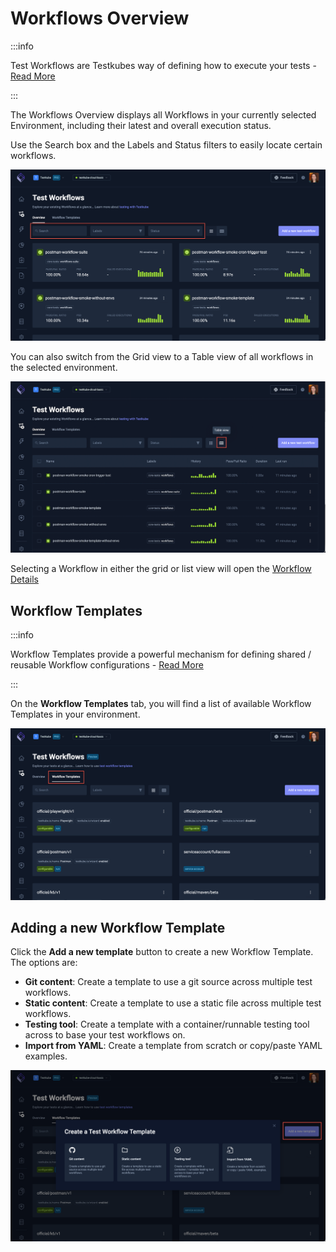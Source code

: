# Workflows Overview

:::info

Test Workflows are Testkubes way of defining how to execute your tests - [Read More](/articles/test-workflows)

:::

The Workflows Overview displays all Workflows in your currently selected Environment, including
their latest and overall execution status.

Use the Search box and the Labels and Status filters to easily locate certain workflows.

![Workflow Search Filter](../img/workflow-search-filter-072024.png)

You can also switch from the Grid view to a Table view of all workflows in the selected environment.

![Workflow Search Filter](../img/workflow-table-view-072024.png)

Selecting a Workflow in either the grid or list view will open the [Workflow Details](testkube-dashboard-workflow-details)

## Workflow Templates

:::info

Workflow Templates provide a powerful mechanism for defining shared / reusable Workflow configurations - [Read More](/articles/test-workflow-templates)

:::

On the **Workflow Templates** tab, you will find a list of available Workflow Templates in your environment.

![Workflow Templates](../img/workflow-templates-072024.png)

## Adding a new Workflow Template

Click the **Add a new template** button to create a new Workflow Template. The options are:

- **Git content**: Create a template to use a git source across multiple test workflows.
- **Static content**: Create a template to use a static file across multiple test workflows.
- **Testing tool**: Create a template with a
container/runnable testing tool across to base your test workflows on.
- **Import from YAML**: Create a template from scratch or copy/paste YAML examples.

![Add a New Template](../img/add-new-workflow-template-072024.png)
